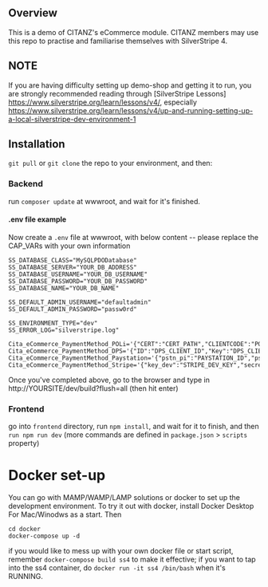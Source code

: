 ## Overview ##

This is a demo of CITANZ's eCommerce module. CITANZ members may use this repo to practise and familiarise themselves with SilverStripe 4.

## NOTE ##
If you are having difficulty setting up demo-shop and getting it to run, you are strongly recommended reading through [SilverStripe Lessons] https://www.silverstripe.org/learn/lessons/v4/, especially https://www.silverstripe.org/learn/lessons/v4/up-and-running-setting-up-a-local-silverstripe-dev-environment-1

## Installation ##

`git pull` or `git clone` the repo to your environment, and then:

### Backend ###
run `composer update` at wwwroot, and wait for it's finished.

#### .env file example ####
Now create a `.env` file at wwwroot, with below content -- please replace the CAP_VARs with your own information
```
SS_DATABASE_CLASS="MySQLPDODatabase"
SS_DATABASE_SERVER="YOUR_DB_ADDRESS"
SS_DATABASE_USERNAME="YOUR_DB_USERNAME"
SS_DATABASE_PASSWORD="YOUR_DB_PASSWORD"
SS_DATABASE_NAME="YOUR_DB_NAME"

SS_DEFAULT_ADMIN_USERNAME="defaultadmin"
SS_DEFAULT_ADMIN_PASSWORD="passw0rd"

SS_ENVIRONMENT_TYPE="dev"
SS_ERROR_LOG="silverstripe.log"

Cita_eCommerce_PaymentMethod_POLi='{"CERT":"CERT_PATH","CLIENTCODE":"POLI_CLIENT_CODE","AUTHCODE":"POLI_AUTH_CODE"}'
Cita_eCommerce_PaymentMethod_DPS='{"ID":"DPS_CLIENT_ID","Key":"DPS_CLIENT_KEY"}'
Cita_eCommerce_PaymentMethod_Paystation='{"pstn_pi":"PAYSTATION_ID","pstn_HMAC":"PAYSTATION_HMAC"}'
Cita_eCommerce_PaymentMethod_Stripe='{"key_dev":"STRIPE_DEV_KEY","secret_dev":"STRIPE_DEV_SECRET","key":"STRIPE_LIVE_KEY","secret":"STRIPE_LIVE_SECRET"}'

```
Once you've completed above, go to the browser and type in http://YOURSITE/dev/build?flush=all (then hit enter)


### Frontend ###
go into `frontend` directory, run `npm install`, and wait for it to finish, and then `run npm run dev` (more commands are defined in `package.json` > `scripts` property)


# Docker set-up 

You can go with MAMP/WAMP/LAMP solutions or docker to set up the development environment. To try it out with docker, install Docker Desktop For Mac/Winodws as a start. Then

```shell
cd docker
docker-compose up -d
```

if you would like to mess up with your own docker file or start script, remember `docker-compose build ss4` to make it effective; if you want to tap into the ss4 container, do `docker run -it ss4 /bin/bash` when it's RUNNING.
